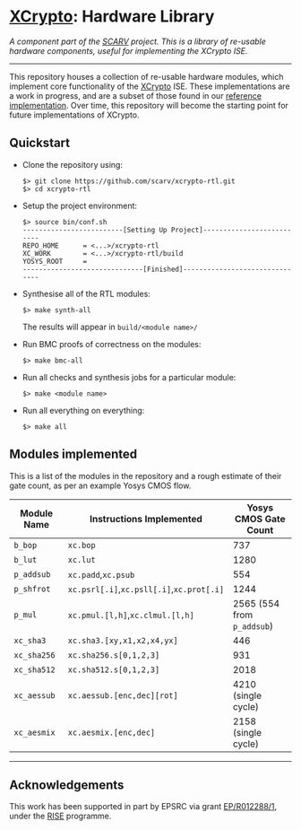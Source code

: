 
# [XCrypto](https://github.com/scarv/xcrypto): Hardware Library

*A component part of the
[SCARV](https://github.com/scarv)
project.
This is a library of re-usable hardware components, useful for
implementing the XCrypto ISE.*

---

This repository houses a collection of re-usable hardware modules, which
implement core functionality of the
[XCrypto](https://github.com/scarv/xcrypto) ISE.
These implementations are a work in progress, and are a subset of those
found in our 
[reference implementation](https://github.com/scarv/xcrypto-ref).
Over time, this repository will become the starting point for future
implementations of XCrypto.

## Quickstart

- Clone the repository using:
    ```
    $> git clone https://github.com/scarv/xcrypto-rtl.git
    $> cd xcrypto-rtl
    ```
- Setup the project environment:
    ```
    $> source bin/conf.sh
    -------------------------[Setting Up Project]--------------------------
    REPO_HOME      = <...>/xcrypto-rtl
    XC_WORK        = <...>/xcrypto-rtl/build
    YOSYS_ROOT     = 
    ------------------------------[Finished]-------------------------------
    ```

- Synthesise all of the RTL modules:
    ```
    $> make synth-all
    ```
  The results will appear in `build/<module name>/`


- Run BMC proofs of correctness on the modules:
    ```
    $> make bmc-all
    ```

- Run all checks and synthesis jobs for a particular module:
    ```
    $> make <module name>
    ```

- Run all everything on everything:
    ```
    $> make all
    ```

## Modules implemented

This is a list of the modules in the repository and a rough
estimate of their gate count, as per an example Yosys CMOS flow.

Module Name     | Instructions Implemented  | Yosys CMOS Gate Count
----------------|---------------------------|------------------------------
`b_bop`         | `xc.bop`                  | 737
`b_lut`         | `xc.lut`                  | 1280
`p_addsub`      | `xc.padd`,`xc.psub`       | 554
`p_shfrot`      | `xc.psrl[.i]`,`xc.psll[.i]`,`xc.prot[.i]` | 1244
`p_mul`         | `xc.pmul.[l,h]`,`xc.clmul.[l,h]` | 2565 (554 from `p_addsub`)
`xc_sha3`       | `xc.sha3.[xy,x1,x2,x4,yx]` | 446
`xc_sha256`     | `xc.sha256.s[0,1,2,3]` | 931
`xc_sha512`     | `xc.sha512.s[0,1,2,3]` | 2018
`xc_aessub`     | `xc.aessub.[enc,dec][rot]` | 4210 (single cycle)
`xc_aesmix`     | `xc.aesmix.[enc,dec]` | 2158 (single cycle)

---

## Acknowledgements

This work has been supported in part by EPSRC via grant 
[EP/R012288/1](https://gow.epsrc.ukri.org/NGBOViewGrant.aspx?GrantRef=EP/R012288/1),
under the [RISE](http://www.ukrise.org) programme.

